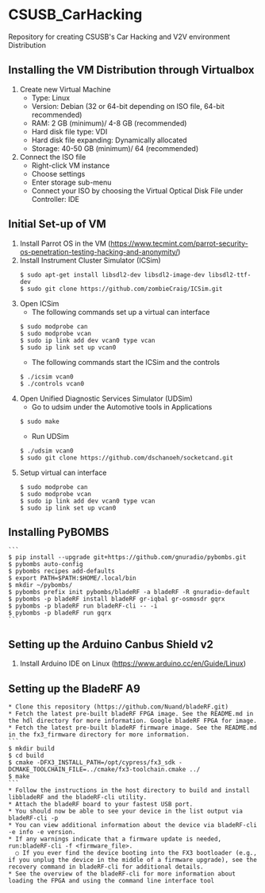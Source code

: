 # CSUSB_CarHacking
Repository for creating CSUSB's Car Hacking and V2V environment Distribution

## Installing the VM Distribution through Virtualbox
1. Create new Virtual Machine
	* Type: Linux
	* Version: Debian (32 or 64-bit depending on ISO file, 64-bit recommended)
	* RAM: 2 GB (minimum)/ 4-8 GB (recommended)
	* Hard disk file type: VDI
	* Hard disk file expanding: Dynamically allocated
	* Storage: 40-50 GB (minimum)/ 64 (recommended)
2. Connect the ISO file
	* Right-click VM instance
	* Choose settings
	* Enter storage sub-menu
	* Connect your ISO by choosing the Virtual Optical Disk File under Controller: IDE

## Initial Set-up of VM
1. Install Parrot OS in the VM (https://www.tecmint.com/parrot-security-os-penetration-testing-hacking-and-anonymity/)
2. Install Instrument Cluster Simulator (ICSim)
	```
	$ sudo apt-get install libsdl2-dev libsdl2-image-dev libsdl2-ttf-dev
	$ sudo git clone https://github.com/zombieCraig/ICSim.git
	```
3. Open ICSim
	* The following commands set up a virtual can interface
	```
	$ sudo modprobe can
	$ sudo modprobe vcan
	$ sudo ip link add dev vcan0 type vcan
	$ sudo ip link set up vcan0
	```
	* The following commands start the ICSim and the controls
	```
	$ ./icsim vcan0
	$ ./controls vcan0
	```
3. Open Unified Diagnostic Services Simulator (UDSim)
	* Go to udsim under the Automotive tools in Applications
	```
	$ sudo make 
	```
	* Run UDSim
	```
	$ ./udsim vcan0
	$ sudo git clone https://github.com/dschanoeh/socketcand.git
	```
4. Setup virtual can interface
	```
	$ sudo modprobe can
	$ sudo modprobe vcan
	$ sudo ip link add dev vcan0 type vcan
	$ sudo ip link set up vcan0
	```
    
## Installing PyBOMBS
	```
	$ pip install --upgrade git+https://github.com/gnuradio/pybombs.git
	$ pybombs auto-config
	$ pybombs recipes add-defaults
	$ export PATH=$PATH:$HOME/.local/bin
	$ mkdir ~/pybombs/
	$ pybombs prefix init pybombs/bladeRF -a bladeRF -R gnuradio-default
	$ pybombs -p bladeRF install bladeRF gr-iqbal gr-osmosdr gqrx
	$ pybombs -p bladeRF run bladeRF-cli -- -i
	$ pybombs -p bladeRF run gqrx
	```

## Setting up the Arduino Canbus Shield v2
1. Install Arduino IDE on Linux (https://www.arduino.cc/en/Guide/Linux)

## Setting up the BladeRF A9
    * Clone this repository (https://github.com/Nuand/bladeRF.git)
    * Fetch the latest pre-built bladeRF FPGA image. See the README.md in the hdl directory for more information. Google bladeRF FPGA for image.
    * Fetch the latest pre-built bladeRF firmware image. See the README.md in the fx3_firmware directory for more information.
    ```
    $ mkdir build
    $ cd build
    $ cmake -DFX3_INSTALL_PATH=/opt/cypress/fx3_sdk -DCMAKE_TOOLCHAIN_FILE=../cmake/fx3-toolchain.cmake ../
    $ make
    ```
    * Follow the instructions in the host directory to build and install libbladeRF and the bladeRF-cli utility.
    * Attach the bladeRF board to your fastest USB port.
    * You should now be able to see your device in the list output via bladeRF-cli -p
    * You can view additional information about the device via bladeRF-cli -e info -e version.
    * If any warnings indicate that a firmware update is needed, run:bladeRF-cli -f <firmware_file>.
      ○	If you ever find the device booting into the FX3 bootloader (e.g., if you unplug the device in the middle of a firmware upgrade), see the recovery command in bladeRF-cli for additional details.
    * See the overview of the bladeRF-cli for more information about loading the FPGA and using the command line interface tool
